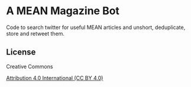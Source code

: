 # A MEAN Magazine Bot

Code to search twitter for useful MEAN articles and unshort, deduplicate, store and retweet them.

## License

Creative Commons

[Attribution 4.0 International (CC BY 4.0)](https://creativecommons.org/licenses/by/4.0/)
